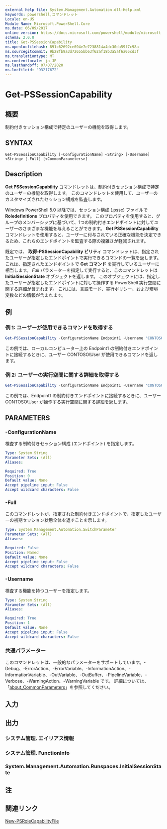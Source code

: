 ```yaml
---
external help file: System.Management.Automation.dll-Help.xml
keywords: powershell,コマンドレット
Locale: en-US
Module Name: Microsoft.PowerShell.Core
ms.date: 06/09/2017
online version: https://docs.microsoft.com/powershell/module/microsoft.powershell.core/get-pssessioncapability?view=powershell-7.1&WT.mc_id=ps-gethelp
schema: 2.0.0
title: Get-PSSessionCapability
ms.openlocfilehash: 891c62692ce694e7e7238814a4dc30da59f7c98a
ms.sourcegitcommit: 9b28fb9a3d72655bb63f62af18b3a5af6a05cd3f
ms.translationtype: MT
ms.contentlocale: ja-JP
ms.lasthandoff: 07/07/2020
ms.locfileid: "93217672"
---
```

# Get-PSSessionCapability

## 概要
制約付きセッション構成で特定のユーザーの機能を取得します。

## SYNTAX

```
Get-PSSessionCapability [-ConfigurationName] <String> [-Username] <String> [-Full] [<CommonParameters>]
```

## Description

**Get PSSessionCapability** コマンドレットは、制約付きセッション構成で特定のユーザーの機能を取得します。
このコマンドレットを使用して、ユーザーのカスタマイズされたセッション構成を監査します。

Windows PowerShell 5.0 以降では、セッション構成 (.pssc) ファイルで **Roledefinitions** プロパティを使用できます。
このプロパティを使用すると、グループのメンバーシップに基づいて、1つの制約付きエンドポイントに対してユーザーのさまざまな機能を与えることができます。
**Get PSSessionCapability** コマンドレットを使用すると、ユーザーに付与されている正確な機能を決定できるため、これらのエンドポイントを監査する際の複雑さが軽減されます。

既定では、 **取得-PSSessionCapability ビリティ** コマンドレットは、指定されたユーザーが指定したエンドポイントで実行できるコマンドの一覧を返します。
これは、指定されたエンドポイントで **Get コマンド** を実行しているユーザーに相当します。
*Full* パラメーターを指定して実行すると、このコマンドレットは **InitialSessionState** オブジェクトを返します。
このオブジェクトには、指定したユーザーが指定したエンドポイントに対して操作する PowerShell 実行空間に関する詳細が含まれます。
これには、言語モード、実行ポリシー、および環境変数などの情報が含まれます。

## 例

### 例 1: ユーザーが使用できるコマンドを取得する

```powershell
Get-PSSessionCapability -ConfigurationName Endpoint1 -Username 'CONTOSO\User'
```

この例では、ローカルコンピューター上の Endpoint1 の制約付きエンドポイントに接続するときに、ユーザー CONTOSO\User が使用できるコマンドを返します。

### 例 2: ユーザーの実行空間に関する詳細を取得する

```powershell
Get-PSSessionCapability -ConfigurationName Endpoint1 -Username 'CONTOSO\User' -Full
```

この例では、Endpoint1 の制約付きエンドポイントに接続するときに、ユーザー CONTOSO\User が操作する実行空間に関する詳細を返します。

## PARAMETERS

### -ConfigurationName

検査する制約付きセッション構成 (エンドポイント) を指定します。

```yaml
Type: System.String
Parameter Sets: (All)
Aliases:

Required: True
Position: 0
Default value: None
Accept pipeline input: False
Accept wildcard characters: False
```

### -Full

このコマンドレットが、指定された制約付きエンドポイントで、指定したユーザーの初期セッション状態全体を返すことを示します。

```yaml
Type: System.Management.Automation.SwitchParameter
Parameter Sets: (All)
Aliases:

Required: False
Position: Named
Default value: None
Accept pipeline input: False
Accept wildcard characters: False
```

### -Username

検査する機能を持つユーザーを指定します。

```yaml
Type: System.String
Parameter Sets: (All)
Aliases:

Required: True
Position: 1
Default value: None
Accept pipeline input: False
Accept wildcard characters: False
```

### 共通パラメーター

このコマンドレットは、一般的なパラメーターをサポートしています。-Debug、-ErrorAction、-ErrorVariable、-InformationAction、-InformationVariable、-OutVariable、-OutBuffer、-PipelineVariable、-Verbose、-WarningAction、-WarningVariable です。 詳細については、「[about_CommonParameters](https://go.microsoft.com/fwlink/?LinkID=113216)」を参照してください。

## 入力

## 出力

### システム管理. エイリアス情報

### システム管理. FunctionInfo

### System.Management.Automation.Runspaces.InitialSessionState

## 注

## 関連リンク

[New-PSRoleCapabilityFile](New-PSRoleCapabilityFile.md)

